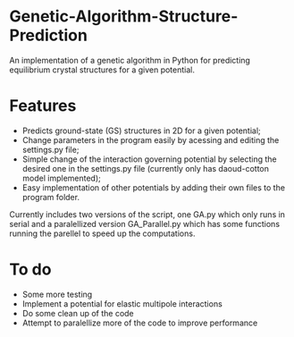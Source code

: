 # Genetic-Algorithm-Structure-Prediction
An implementation of a genetic algorithm in Python for predicting equilibrium crystal structures for a given potential. 

# Features
- Predicts ground-state (GS) structures in 2D for a given potential;
- Change parameters in the program easily by acessing and editing the settings.py file;
- Simple change of the interaction governing potential by selecting the desired one in the settings.py file (currently only has daoud-cotton model implemented);
- Easy implementation of other potentials by adding their own files to the program folder.

Currently includes two versions of the script, one GA.py which only runs in serial and a paralellized version GA_Parallel.py which has some functions running the parellel to speed up the computations.

# To do
- Some more testing
- Implement a potential for elastic multipole interactions
- Do some clean up of the code
- Attempt to paralellize more of the code to improve performance
